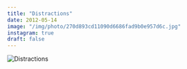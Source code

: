```yaml
---
title: "Distractions"
date: 2012-05-14
image: "/img/photo/270d893cd11090d6686fad9b0e957d6c.jpg"
instagram: true
draft: false
---
```


![Distractions](/img/photo/270d893cd11090d6686fad9b0e957d6c.jpg)
